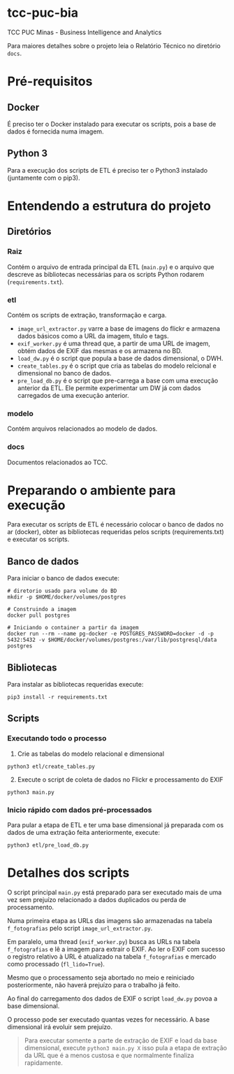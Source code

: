 # tcc-puc-bia
TCC PUC Minas - Business Intelligence and Analytics

Para maiores detalhes sobre o projeto leia o Relatório Técnico no diretório `docs`.

# Pré-requisitos

## Docker

É preciso ter o Docker instalado para executar os scripts, pois a base de dados é fornecida numa imagem.

## Python 3

Para a execução dos scripts de ETL é preciso ter o Python3 instalado (juntamente com o pip3).

# Entendendo a estrutura do projeto

## Diretórios

### Raiz

Contém o arquivo de entrada principal da ETL (`main.py`) e o arquivo que descreve as bibliotecas
necessárias para os scripts Python rodarem (`requirements.txt`).

### etl

Contém os scripts de extração, transformação e carga.

* `image_url_extractor.py` varre a base de imagens do flickr e armazena dados básicos como a URL da imagem, titulo e tags.
* `exif_worker.py` é uma thread que, a partir de uma URL de imagem, obtém dados de EXIF das mesmas e os armazena no BD.
* `load_dw.py` é o script que popula a base de dados dimensional, o DWH.
* `create_tables.py` é o script que cria as tabelas do modelo relcional e dimensional no banco de dados.
* `pre_load_db.py` é o script que pre-carrega a base com uma execução anterior da ETL. Ele permite experimentar um DW já
com dados carregados de uma execução anterior.

### modelo

Contém arquivos relacionados ao modelo de dados.

### docs

Documentos relacionados ao TCC.

# Preparando o ambiente para execução

Para executar os scripts de ETL é necessário colocar o banco de dados no ar (docker), obter as bibliotecas requeridas
pelos scripts (requirements.txt) e executar os scripts.

## Banco de dados

Para iniciar o banco de dados execute:

```
# diretorio usado para volume do BD
mkdir -p $HOME/docker/volumes/postgres

# Construindo a imagem
docker pull postgres

# Iniciando o container a partir da imagem
docker run --rm --name pg-docker -e POSTGRES_PASSWORD=docker -d -p 5432:5432 -v $HOME/docker/volumes/postgres:/var/lib/postgresql/data postgres
```

## Bibliotecas

Para instalar as bibliotecas requeridas execute:

`pip3 install -r requirements.txt`

## Scripts

### Executando todo o processo

1. Crie as tabelas do modelo relacional e dimensional

`python3 etl/create_tables.py`

2. Execute o script de coleta de dados no Flickr e processamento do EXIF

`python3 main.py`

### Inicio rápido com dados pré-processados

Para pular a etapa de ETL e ter uma base dimensional já preparada com os dados de uma
extração feita anteriormente, execute:

`python3 etl/pre_load_db.py`

# Detalhes dos scripts

O script principal `main.py` está preparado para ser executado mais de uma vez sem prejuízo relacionado a dados duplicados ou perda de processamento.

Numa primeira etapa as URLs das imagens são armazenadas na tabela `f_fotografias` pelo script `image_url_extractor.py`. 

Em paralelo, uma thread (`exif_worker.py`) busca as URLs na tabela `f_fotografias` e lê a imagem para extrair o EXIF. Ao ler o EXIF com
sucesso o registro relativo à URL é atualizado na tabela `f_fotografias` e mercado como processado (`fl_lido=True`).

Mesmo que o processamento seja abortado no meio e reiniciado posteriormente, não haverá prejuízo para o trabalho já feito.

Ao final do carregamento dos dados de EXIF o script `load_dw.py` povoa a base dimensional.

O processo pode ser executado quantas vezes for necessário. A base dimensional irá evoluir sem prejuízo.

> Para executar somente a parte de extração de EXIF e load da base dimensional, execute `python3 main.py X` isso pula a etapa 
de extração da URL que é a menos custosa e que normalmente finaliza rapidamente.

